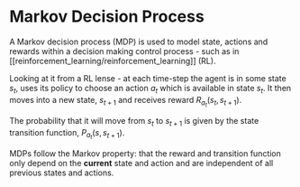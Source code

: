 # Markov Decision Process

A Markov decision process (MDP) is used to model state, actions and rewards within a decision making control process - such as in [[reinforcement_learning/reinforcement_learning]] (RL).

Looking at it from a RL lense - at each time-step the agent is in some state $s_t$, uses its policy to choose an action $a_t$ which is available in state $s_t$. It then moves into a new state, $s_{t+1}$ and receives reward $R_{a_t}(s_t,s_{t+1})$. 

The probability that it will move from $s_t$ to $s_{t+1}$ is given by the state transition function, $P_{a_t}(s, s_{t+1})$.

MDPs follow the Markov property: that the reward and transition function only depend on the **current** state and action and are independent of all previous states and actions.